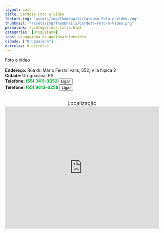 ```yaml
---
layout: post
title: Cardoso Foto e Video
feature-img: "assets/img/thumbnails/Cardoso-Foto-e-Video.png"
thumbnail: "assets/img/thumbnails/Cardoso-Foto-e-Video.png"
permalink: /:categories/:title.html
categories: [uruguaiana]
tags: uruguaiana uruguaianafotoevideo
cidade: ["Uruguaiana"]
estrelas: 0-estrelas
---
```

Foto e video<!-- more --><br/>
<br/>
<b>Endereço: </b>Rua dr. Mário Ferrari valls, 352, Vila hipica 2<br />
<b>Cidade: </b>Uruguaiana, RS<br />
<b>Telefone: <span style="color: #00ab3a;">(55) 3411-0653</span> <a href="tel:5534110653"><button class="ligar">Ligar</button></a></b><br />
<b>Telefone: <span style="color: #00ab3a;">(55) 9613-6258</span> <a href="tel:5596136258"><button class="ligar">Ligar</button></a></b><br />
<br />
<div style="font-size: larger; text-align: center;">
Localização</div>
<iframe src="https://www.google.com/maps/embed?pb=!1m16!1m12!1m3!1d23301.500651291786!2d-57.06532483982306!3d-29.75482510216669!2m3!1f0!2f0!3f0!3m2!1i1024!2i768!4f13.1!2m1!1sJ%C3%B3quei+Clube%2C352+Uruguaiana+-+RS!5e0!3m2!1spt-BR!2sbr!4v1523457623316" width="100%" height="400" frameborder="0" style="border:0" allowfullscreen></iframe>
